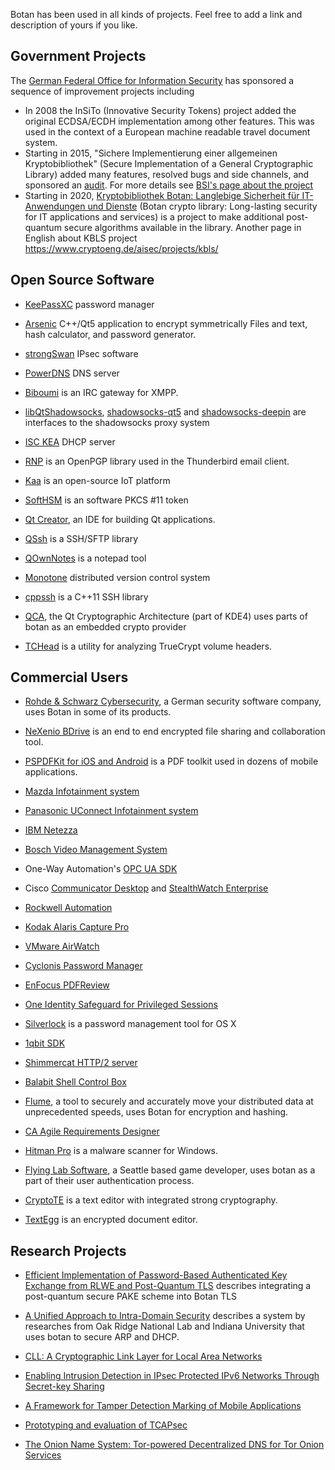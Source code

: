 Botan has been used in all kinds of projects. Feel free to add a link and description of yours if you like.

Government Projects
-----------------------

The [German Federal Office for Information Security](https://www.bsi.bund.de/EN) has sponsored a sequence of improvement projects including

* In 2008 the InSiTo (Innovative Security Tokens) project added the original ECDSA/ECDH implementation among other features. This was used in the context of a European machine readable travel document system.
* Starting in 2015, "Sichere Implementierung einer allgemeinen Kryptobibliothek" (Secure Implementation of a General Cryptographic Library) added many features, resolved bugs and side channels, and sponsored an [audit](http://botan.randombit.net/releases/audit_1.11.18.pdf). For more details see [BSI's page about the project](https://www.bsi.bund.de/DE/Themen/Kryptografie_Kryptotechnologie/Kryptografie/Kryptobibliothek/kryptobibliothek_node.html)
* Starting in 2020, [Kryptobibliothek Botan: Langlebige Sicherheit für IT-Anwendungen und Dienste](https://www.forschung-it-sicherheit-kommunikationssysteme.de/projekte/kbls) (Botan crypto library: Long-lasting security for IT applications and services) is a project to make additional post-quantum secure algorithms available in the library. Another page in English about KBLS project https://www.cryptoeng.de/aisec/projects/kbls/

Open Source Software
--------------------------
* [KeePassXC](https://keepassxc.org/) password manager

* [Arsenic](https://github.com/Antidote1911/Arsenic) C++/Qt5 application to encrypt symmetrically Files and text, hash calculator, and password generator.

* [strongSwan](https://www.strongswan.org/) IPsec software

* [PowerDNS](https://www.powerdns.com/]) DNS server

* [Biboumi](https://biboumi.louiz.org/) is an IRC gateway for XMPP.

* [libQtShadowsocks](https://github.com/shadowsocks/libQtShadowsocks), [shadowsocks-qt5](https://github.com/shadowsocks/shadowsocks-qt5) and [shadowsocks-deepin](https://github.com/lolimay/shadowsocks-deepin) are interfaces to the shadowsocks proxy system

* [ISC KEA](http://kea.isc.org/) DHCP server

* [RNP](https://github.com/riboseinc/rnp) is an OpenPGP library used in the Thunderbird email client.

* [Kaa](https://github.com/kaaproject/kaa) is an open-source IoT platform

* [SoftHSM](http://trac.opendnssec.org/wiki/SoftHSM) is an software PKCS #11 token

* [Qt Creator](http://qt.nokia.com/products/developer-tools), an IDE for building Qt applications.

* [QSsh](https://github.com/lvklabs/Qssh) is a SSH/SFTP library

* [QOwnNotes](https://github.com/pbek/QOwnNotes) is a notepad tool

* [Monotone](http://monotone.ca/) distributed version control system

* [cppssh](https://github.com/cdesjardins/cppssh) is a C++11 SSH library 

* [QCA](https://userbase.kde.org/QCA), the Qt Cryptographic Architecture (part of KDE4) uses parts of botan as an embedded crypto provider

* [TCHead](https://github.com/hydranix/tchead) is a utility for analyzing TrueCrypt volume headers.

Commercial Users
--------------------------------------

* [Rohde & Schwarz Cybersecurity](https://cybersecurity.rohde-schwarz.com),
  a German security software company, uses Botan in some of its products.

* [NeXenio BDrive](https://www.nexenio.com/en/bdrive/) is an end to end encrypted file sharing and collaboration tool.

* [PSPDFKit for iOS and Android](https://pspdfkit.com/acknowledgements/ios/) is a PDF toolkit used in dozens of mobile applications.

* [Mazda Infotainment system](http://mazdaenduseragreements-copyrights.com/files/LegalDisclosure.pdf)

* [Panasonic UConnect Infotainment system](ftp://ftp.panasonic.com/automotive/legal/UConnect_for_FCA_MY18.pdf)

* [IBM Netezza](https://www.ibm.com/support/knowledgecenter/en/SSULQD_7.1.0/com.ibm.nz.sqltk.doc/r_sqlext_fpe_encrypt_decrypt.html)

* [Bosch Video Management System](http://resource.boschsecurity.com/documents/Bosch_VMS_Open_Sourc_Application_note_enUS_20710840843.pdf)

* One-Way Automation's [OPC UA SDK](https://onewayautomation.com/opcua-sdk-docs/html/introduction.html)

* Cisco [Communicator Desktop](https://www.cisco.com/c/dam/en_us/about/doing_business/open_source/docs/Communicator_Desktop_2260_v10-3.pdf) and [StealthWatch Enterprise](https://www.cisco.com/c/dam/en_us/about/doing_business/open_source/docs/Stealthwatch_6_8_2_v1_0.pdf)

* [Rockwell Automation](http://literature.rockwellautomation.com/idc/groups/literature/documents/rm/1756-rm101_-en-p.pdf)

* [Kodak Alaris Capture Pro](https://legal.kodakalaris.com/-/media/files/legal/third-party-components-and-provider-terms.pdf?la=en-us)

* [VMware AirWatch](https://www.air-watch.com/downloads/open_source_license_AW-iOS-Content_4.9_GA.txt)

* [Cyclonis Password Manager](https://www.cyclonis.com/additional-terms-conditions-password-manager/)

* [EnFocus PDFReview](http://www.enfocus.com/manuals/UserGuide/PDFReview/01/en-us/common/rev/concept/co_rev_thirdpartylicense.html)

* [One Identity Safeguard for Privileged Sessions](https://support.oneidentity.com/technical-documents/one-identity-safeguard-for-privileged-sessions/5.8.0/administration-guide/110)

* [Silverlock](http://www.petroules.com/products/silverlock/) is a password management tool for OS X

* [1qbit SDK](http://qdk.1qbit.com/documentation/requirements.html)

* [Shimmercat HTTP/2 server](https://www.shimmercat.com/en/info/open-source/)

* [Balabit Shell Control Box](https://www.balabit.com/documents/scb-latest-guides/en/scb-guide-install/html/appendix-licenses.html)

* [Flume](http://SaratogaData.com), a tool to securely and accurately move 
  your distributed data at unprecedented speeds, uses Botan for encryption
  and hashing.

* [CA Agile Requirements Designer](https://docops.ca.com/ca-agile-requirements-designer/2-0/en/release-notes/acknowledgments-and-license-agreements)

* [Hitman Pro](http://www.surfright.nl/en) is a malware scanner for Windows.

* [Flying Lab Software](http://www.burningsea.com), a Seattle based
  game developer, uses botan as a part of their user authentication
  process.

* [CryptoTE](http://idlebox.net/2009/cryptote/) is a text editor
  with integrated strong cryptography.

* [TextEgg](http://www.textegg.com/) is an encrypted document editor.

Research Projects
-----------------------------------

* [Efficient Implementation of Password-Based Authenticated Key Exchange from RLWE and Post-Quantum TLS](https://eprint.iacr.org/2017/1192) describes integrating a post-quantum secure PAKE scheme into Botan TLS

* [A Unified Approach to Intra-Domain Security](https://www.computer.org/csdl/proceedings/cse/2009/3823/03/3823d219-abs.html)
  describes a system by researches from Oak Ridge National Lab and
  Indiana University that uses botan to secure ARP and DHCP.

* [CLL: A Cryptographic Link Layer for Local Area Networks](http://www.springerlink.com/content/c4681m76808l4621/)

* [Enabling Intrusion Detection in IPsec Protected IPv6 Networks Through Secret-key Sharing](http://www.dtic.mil/dtic/tr/fulltext/u2/a431510.pdf)

* [A Framework for Tamper Detection Marking of Mobile Applications](http://www.cis.udel.edu/~hiper/passages/papers/jochenMILCOM03.pdf)

* [Prototyping and evaluation of TCAPsec](http://www.cs.kau.se/cs/education/courses/davddiss/Uppsatser_2007/D2007-04.pdf)

* [The Onion Name System: Tor-powered Decentralized DNS for Tor Onion Services](https://petsymposium.org/2017/papers/issue1/paper05-2017-1-source.pdf)